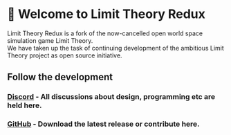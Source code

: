 # 🌌 Welcome to Limit Theory Redux 

Limit Theory Redux is a fork of the now-cancelled open world space simulation game Limit Theory. <br>
We have taken up the task of continuing development of the ambitious Limit Theory project as open source initiative.

## Follow the development
### [Discord](https://discord.gg/MrfRR5ytJF) - All discussions about design, programming etc are held here.
### [GitHub](https://github.com/Limit-Theory-Redux/ltheory) - Download the latest release or contribute here.


